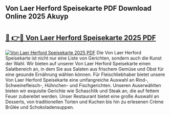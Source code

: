 ## Von Laer Herford Speisekarte PDF Download Online 2025 Akuyp

# <h2><a href="http://gc8gbc.nevu.top/?p=Von+Laer+Herford+Speisekarte">🔗 👉🔴 Von Laer Herford Speisekarte 2025 PDF</a></h2>

[![Von Laer Herford Speisekarte 2025 PDF](https://i.imgur.com/dBaPXMq.png)](http://gc8gbc.nevu.top/?p=Von+Laer+Herford+Speisekarte)
Die Von Laer Herford Speisekarte ist nicht nur eine Liste von Gerichten, sondern auch die Kunst der Wahl. Wir bieten auf unserer Von Laer Herford Speisekarte einen Salatbereich an, in dem Sie aus Salaten aus frischem Gemüse und Obst für eine gesunde Ernährung wählen können. Für Fleischliebhaber bietet unsere Von Laer Herford Speisekarte eine umfangreiche Auswahl an Rind-, Schweinefleisch-, Hühnchen- und Fischgerichten. Unseren Auserwählten bieten wir exquisite Gerichte wie Schaschlik und Steak an, die auf fettem Feuer zubereitet werden. Unser Restaurant bietet eine große Auswahl an Desserts, von traditionellen Torten und Kuchen bis hin zu erlesenen Crème Brûlée und Schokoladensuppen.
